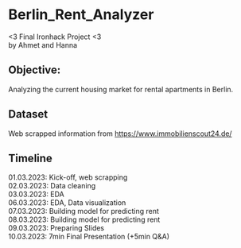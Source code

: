 # Berlin_Rent_Analyzer

<3 Final Ironhack Project <3  
by Ahmet and Hanna

## Objective:
Analyzing the current housing market for rental apartments in Berlin.

## Dataset
Web scrapped information from https://www.immobilienscout24.de/

## Timeline 
01.03.2023: Kick-off, web scrapping    
02.03.2023: Data cleaning  
03.03.2023: EDA     
06.03.2023: EDA, Data visualization  
07.03.2023: Building model for predicting rent  
08.03.2023: Building model for predicting rent  
09.03.2023: Preparing Slides  
10.03.2023: 7min Final Presentation (+5min Q&A)  
